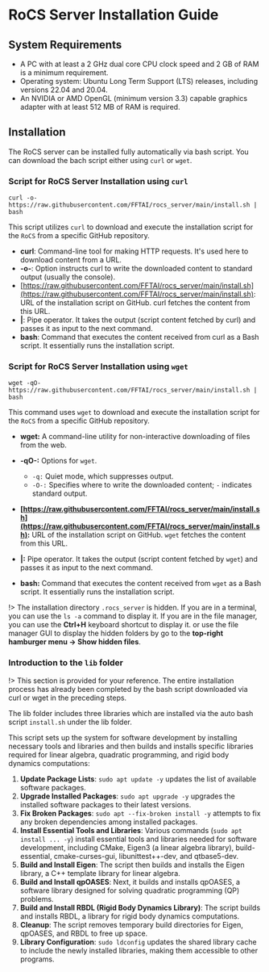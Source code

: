 # RoCS Server Installation Guide

## **System Requirements**

* A PC  with at least a 2 GHz dual core CPU clock speed and 2 GB of RAM is a minimum requirement.
* Operating system: Ubuntu Long Term Support (LTS) releases, including versions 22.04 and 20.04.
* An NVIDIA or AMD OpenGL (minimum version 3.3) capable graphics adapter with at least 512 MB of RAM is required.

## Installation

The RoCS server can be installed fully automatically via bash script. You can download the bach script either using `curl` or `wget`.

### Script for RoCS Server Installation using `curl`

```
curl -o- https://raw.githubusercontent.com/FFTAI/rocs_server/main/install.sh | bash
```

This script utilizes `curl` to download and execute the installation script for the `RoCS` from a specific GitHub repository.

* **curl**: Command-line tool for making HTTP requests. It's used here to download content from a URL.
* **-o-**: Option instructs curl to write the downloaded content to standard output (usually the console).
* [https://raw.githubusercontent.com/FFTAI/rocs_server/main/install.sh](https://raw.githubusercontent.com/FFTAI/rocs_server/main/install.sh): URL of the installation script on GitHub. curl fetches the content from this URL.
* **|**: Pipe operator. It takes the output (script content fetched by curl) and passes it as input to the next command.
* **bash**: Command that executes the content received from curl as a Bash script. It essentially runs the installation script.

### Script for RoCS Server Installation using `wget`

```
wget -qO- https://raw.githubusercontent.com/FFTAI/rocs_server/main/install.sh | bash
```

This command uses `wget` to download and execute the installation script for the `RoCS` from a specific GitHub repository.

* **wget:** A command-line utility for non-interactive downloading of files from the web.
* **-qO-:** Options for `wget`.

  * `-q:` Quiet mode, which suppresses output.
  * `-O-:` Specifies where to write the downloaded content; `-` indicates standard output.
* **[https://raw.githubusercontent.com/FFTAI/rocs_server/main/install.sh](https://raw.githubusercontent.com/FFTAI/rocs_server/main/install.sh):** URL of the installation script on GitHub. `wget` fetches the content from this URL.
* **|:** Pipe operator. It takes the output (script content fetched by `wget`) and passes it as input to the next command.
* **bash:** Command that executes the content received from `wget` as a Bash script. It essentially runs the installation script.

!> The installation directory `.rocs_server` is hidden. If you are in a terminal, you can use the `ls -a` command to display it. If you are in the file manager, you can use the **Ctrl+H**  keyboard shortcut to display it. or use the file manager GUI to display the hidden folders by go to the **top-right hamburger menu → Show hidden files**.

### Introduction to the `lib` folder

!> This section is provided for your reference. The entire installation process has already been completed by the bash script downloaded via curl or wget in the preceding steps.

The lib folder includes three libraries which are installed via the auto bash script `install.sh` under the lib folder.

This script sets up the system for software development by installing necessary tools and libraries and then builds and installs specific libraries required for linear algebra, quadratic programming, and rigid body dynamics computations:

1. **Update Package Lists**: `sudo apt update -y` updates the list of available software packages.
2. **Upgrade Installed Packages**: `sudo apt upgrade -y` upgrades the installed software packages to their latest versions.
3. **Fix Broken Packages**: `sudo apt --fix-broken install -y` attempts to fix any broken dependencies among installed packages.
4. **Install Essential Tools and Libraries**: Various commands (`sudo apt install ... -y`) install essential tools and libraries needed for software development, including CMake, Eigen3 (a linear algebra library), build-essential, cmake-curses-gui, libunittest++-dev, and qtbase5-dev.
5. **Build and Install Eigen**: The script then builds and installs the Eigen library, a C++ template library for linear algebra.
6. **Build and Install qpOASES**: Next, it builds and installs qpOASES, a software library designed for solving quadratic programming (QP) problems.
7. **Build and Install RBDL (Rigid Body Dynamics Library)**: The script builds and installs RBDL, a library for rigid body dynamics computations.
8. **Cleanup**: The script removes temporary build directories for Eigen, qpOASES, and RBDL to free up space.
9. **Library Configuration**: `sudo ldconfig` updates the shared library cache to include the newly installed libraries, making them accessible to other programs.
